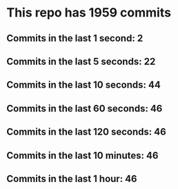# This repo has 1959 commits

## Commits in the last 1 second: 2
## Commits in the last 5 seconds: 22
## Commits in the last 10 seconds: 44
## Commits in the last 60 seconds: 46
## Commits in the last 120 seconds: 46
## Commits in the last 10 minutes: 46
## Commits in the last 1 hour: 46

